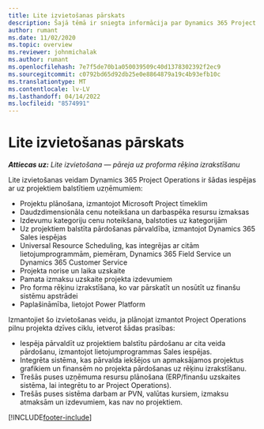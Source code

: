 ```yaml
---
title: Lite izvietošanas pārskats
description: Šajā tēmā ir sniegta informācija par Dynamics 365 Project Operations Lite izvietošanu.
author: rumant
ms.date: 11/02/2020
ms.topic: overview
ms.reviewer: johnmichalak
ms.author: rumant
ms.openlocfilehash: 7e7f5de70b1a050039509c40d1378302392f2ec9
ms.sourcegitcommit: c0792bd65d92db25e0e8864879a19c4b93efb10c
ms.translationtype: MT
ms.contentlocale: lv-LV
ms.lasthandoff: 04/14/2022
ms.locfileid: "8574991"
---
```

# <a name="lite-deployment-overview"></a>Lite izvietošanas pārskats

_**Attiecas uz:** Lite izvietošana — pāreja uz proforma rēķina izrakstīšanu_

Lite izvietošanas veidam Dynamics 365 Project Operations ir šādas iespējas ar uz projektiem balstītiem uzņēmumiem:

- Projektu plānošana, izmantojot Microsoft Project tīmeklim
- Daudzdimensionāla cenu noteikšana un darbaspēka resursu izmaksas
- Izdevumu kategoriju cenu noteikšana, balstoties uz kategorijām
- Uz projektiem balstīta pārdošanas pārvaldība, izmantojot Dynamics 365 Sales iespējas
- Universal Resource Scheduling, kas integrējas ar citām lietojumprogrammām, piemēram, Dynamics 365 Field Service un Dynamics 365 Customer Service
- Projekta norise un laika uzskaite
- Pamata izmaksu uzskaite projekta izdevumiem
- Pro forma rēķinu izrakstīšana, ko var pārskatīt un nosūtīt uz finanšu sistēmu apstrādei
- Paplašināmība, lietojot Power Platform

Izmantojiet šo izvietošanas veidu, ja plānojat izmantot Project Operations pilnu projekta dzīves ciklu, ietverot šādas prasības:

- Iespēja pārvaldīt uz projektiem balstītu pārdošanu ar cita veida pārdošanu, izmantojot lietojumprogrammas Sales iespējas.
- Integrēta sistēma, kas pārvalda iekšējos un apmaksājamos projektus grafikiem un finansēm no projekta pārdošanas uz rēķinu izrakstīšanu.
- Trešās puses uzņēmuma resursu plānošana (ERP/finanšu uzskaites sistēma, lai integrētu to ar Project Operations).
- Trešās puses sistēma darbam ar PVN, valūtas kursiem, izmaksu atmaksām un izdevumiem, kas nav no projektiem.


[!INCLUDE[footer-include](../includes/footer-banner.md)]